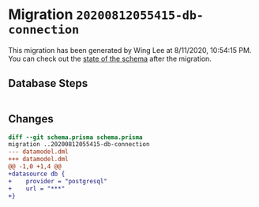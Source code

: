 # Migration `20200812055415-db-connection`

This migration has been generated by Wing Lee at 8/11/2020, 10:54:15 PM.
You can check out the [state of the schema](./schema.prisma) after the migration.

## Database Steps

```sql

```

## Changes

```diff
diff --git schema.prisma schema.prisma
migration ..20200812055415-db-connection
--- datamodel.dml
+++ datamodel.dml
@@ -1,0 +1,4 @@
+datasource db {
+    provider = "postgresql"
+    url = "***"
+}
```


